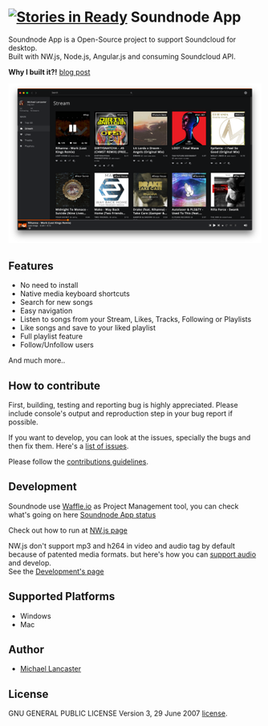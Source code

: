 [![Stories in Ready](https://badge.waffle.io/Soundnode/soundnode-app.png?label=ongoing&title=ongoing)](https://waffle.io/Soundnode/soundnode-app)
Soundnode App
============

Soundnode App is a Open-Source project to support Soundcloud for desktop. <br>
Built with NW.js, Node.js, Angular.js and consuming Soundcloud API.

**Why I built it?!** [blog post](http://www.bymichaellancaster.com/blog/soundnode-soundcloud-for-desktop-dev-release/)

![alt tag](https://raw.githubusercontent.com/Soundnode/soundnode-app/master/Soundnode-app.png)

## Features

- No need to install
- Native media keyboard shortcuts
- Search for new songs
- Easy navigation
- Listen to songs from your Stream, Likes, Tracks, Following or Playlists
- Like songs and save to your liked playlist
- Full playlist feature
- Follow/Unfollow users

And much more..

## How to contribute

First, building, testing and reporting bug is highly appreciated. Please include console's output and reproduction step in your bug report if possible.

If you want to develop, you can look at the issues, specially the bugs and then fix them.
Here's a [list of issues](https://github.com/Soundnode/soundnode-app/issues?state=open).

Please follow the [contributions guidelines](https://github.com/Soundnode/soundnode-app/blob/master/CONTRIBUTING.md).

## Development

Soundnode use [Waffle.io](https://waffle.io/) as Project Management tool, you can check what's going on here [Soundnode App status](https://waffle.io/Soundnode/soundnode-app)

Check out how to run at [NW.js page](https://github.com/nwjs/nw.js/wiki/How-to-run-apps)

NW.js don't support mp3 and h264 in video and audio tag by default because of patented media formats.
but here's how you can [support audio](https://github.com/Soundnode/soundnode-app/wiki/Support-mp3-and-h264-in-video-and-audio-tag) and develop.
<br>
See the [Development's page](https://github.com/Soundnode/soundnode-app/wiki/Development)

## Supported Platforms

- Windows
- Mac

## Author

- [Michael Lancaster](https://github.com/weblancaster)

## License

GNU GENERAL PUBLIC LICENSE Version 3, 29 June 2007 [license](https://github.com/Soundnode/soundnode-app/blob/master/LICENSE.md).
